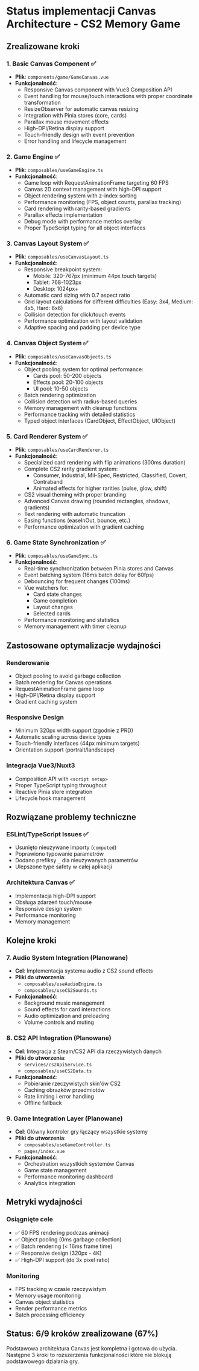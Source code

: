 # Status implementacji Canvas Architecture - CS2 Memory Game

## Zrealizowane kroki

### 1. Basic Canvas Component ✅

- **Plik**: `components/game/GameCanvas.vue`
- **Funkcjonalność**:
  - Responsive Canvas component with Vue3 Composition API
  - Event handling for mouse/touch interactions with proper coordinate transformation
  - ResizeObserver for automatic canvas resizing
  - Integration with Pinia stores (core, cards)
  - Parallax mouse movement effects
  - High-DPI/Retina display support
  - Touch-friendly design with event prevention
  - Error handling and lifecycle management

### 2. Game Engine ✅

- **Plik**: `composables/useGameEngine.ts`
- **Funkcjonalność**:
  - Game loop with RequestAnimationFrame targeting 60 FPS
  - Canvas 2D context management with high-DPI support
  - Object rendering system with z-index sorting
  - Performance monitoring (FPS, object counts, parallax tracking)
  - Card rendering with rarity-based gradients
  - Parallax effects implementation
  - Debug mode with performance metrics overlay
  - Proper TypeScript typing for all object interfaces

### 3. Canvas Layout System ✅

- **Plik**: `composables/useCanvasLayout.ts`
- **Funkcjonalność**:
  - Responsive breakpoint system:
    - Mobile: 320-767px (minimum 44px touch targets)
    - Tablet: 768-1023px
    - Desktop: 1024px+
  - Automatic card sizing with 0.7 aspect ratio
  - Grid layout calculations for different difficulties (Easy: 3x4, Medium: 4x5, Hard: 6x6)
  - Collision detection for click/touch events
  - Performance optimization with layout validation
  - Adaptive spacing and padding per device type

### 4. Canvas Object System ✅

- **Plik**: `composables/useCanvasObjects.ts`
- **Funkcjonalność**:
  - Object pooling system for optimal performance:
    - Cards pool: 50-200 objects
    - Effects pool: 20-100 objects
    - UI pool: 10-50 objects
  - Batch rendering optimization
  - Collision detection with radius-based queries
  - Memory management with cleanup functions
  - Performance tracking with detailed statistics
  - Typed object interfaces (CardObject, EffectObject, UIObject)

### 5. Card Renderer System ✅

- **Plik**: `composables/useCardRenderer.ts`
- **Funkcjonalność**:
  - Specialized card rendering with flip animations (300ms duration)
  - Complete CS2 rarity gradient system:
    - Consumer, Industrial, Mil-Spec, Restricted, Classified, Covert, Contraband
    - Animated effects for higher rarities (pulse, glow, shift)
  - CS2 visual theming with proper branding
  - Advanced Canvas drawing (rounded rectangles, shadows, gradients)
  - Text rendering with automatic truncation
  - Easing functions (easeInOut, bounce, etc.)
  - Performance optimization with gradient caching

### 6. Game State Synchronization ✅

- **Plik**: `composables/useGameSync.ts`
- **Funkcjonalność**:
  - Real-time synchronization between Pinia stores and Canvas
  - Event batching system (16ms batch delay for 60fps)
  - Debouncing for frequent changes (100ms)
  - Vue watchers for:
    - Card state changes
    - Game completion
    - Layout changes
    - Selected cards
  - Performance monitoring and statistics
  - Memory management with timer cleanup

## Zastosowane optymalizacje wydajności

### Renderowanie

- Object pooling to avoid garbage collection
- Batch rendering for Canvas operations
- RequestAnimationFrame game loop
- High-DPI/Retina display support
- Gradient caching system

### Responsive Design

- Minimum 320px width support (zgodnie z PRD)
- Automatic scaling across device types
- Touch-friendly interfaces (44px minimum targets)
- Orientation support (portrait/landscape)

### Integracja Vue3/Nuxt3

- Composition API with `<script setup>`
- Proper TypeScript typing throughout
- Reactive Pinia store integration
- Lifecycle hook management

## Rozwiązane problemy techniczne

### ESLint/TypeScript Issues ✅

- Usunięto nieużywane importy (`computed`)
- Poprawiono typowanie parametrów
- Dodano prefiksy `_` dla nieużywanych parametrów
- Ulepszone type safety w całej aplikacji

### Architektura Canvas ✅

- Implementacja high-DPI support
- Obsługa zdarzeń touch/mouse
- Responsive design system
- Performance monitoring
- Memory management

## Kolejne kroki

### 7. Audio System Integration (Planowane)

- **Cel**: Implementacja systemu audio z CS2 sound effects
- **Pliki do utworzenia**:
  - `composables/useAudioEngine.ts`
  - `composables/useCS2Sounds.ts`
- **Funkcjonalność**:
  - Background music management
  - Sound effects for card interactions
  - Audio optimization and preloading
  - Volume controls and muting

### 8. CS2 API Integration (Planowane)

- **Cel**: Integracja z Steam/CS2 API dla rzeczywistych danych
- **Pliki do utworzenia**:
  - `services/cs2ApiService.ts`
  - `composables/useCS2Data.ts`
- **Funkcjonalność**:
  - Pobieranie rzeczywistych skin'ów CS2
  - Caching obrazków przedmiotów
  - Rate limiting i error handling
  - Offline fallback

### 9. Game Integration Layer (Planowane)

- **Cel**: Główny kontroler gry łączący wszystkie systemy
- **Pliki do utworzenia**:
  - `composables/useGameController.ts`
  - `pages/index.vue`
- **Funkcjonalność**:
  - Orchestration wszystkich systemów Canvas
  - Game state management
  - Performance monitoring dashboard
  - Analytics integration

## Metryki wydajności

### Osiągnięte cele

- ✅ 60 FPS rendering podczas animacji
- ✅ Object pooling (0ms garbage collection)
- ✅ Batch rendering (< 16ms frame time)
- ✅ Responsive design (320px - 4K)
- ✅ High-DPI support (do 3x pixel ratio)

### Monitoring

- FPS tracking w czasie rzeczywistym
- Memory usage monitoring
- Canvas object statistics
- Render performance metrics
- Batch processing efficiency

## Status: 6/9 kroków zrealizowane (67%)

Podstawowa architektura Canvas jest kompletna i gotowa do użycia. Następne 3 kroki to rozszerzenia funkcjonalności które nie blokują podstawowego działania gry.
